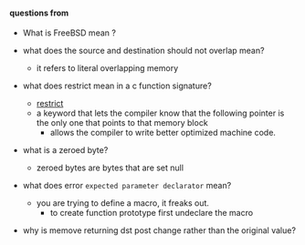 #### questions from 

* What is FreeBSD mean ?

* what does the source and destination should not overlap mean?
	* it refers to literal overlapping memory

* what does restrict mean in a c function signature?
	* [restrict](https://en.wikipedia.org/wiki/Restrict)
	* a keyword that lets the compiler know that the following pointer is the only one that points to that memory block
		* allows the compiler to write better optimized machine code. 

* what is a zeroed byte?
	* zeroed bytes are bytes that are set null

* what does error `expected parameter declarator` mean?
	* you are trying to define a macro, it freaks out. 
		* to create function prototype first undeclare the macro

* why is memove returning dst post change rather than the original value?